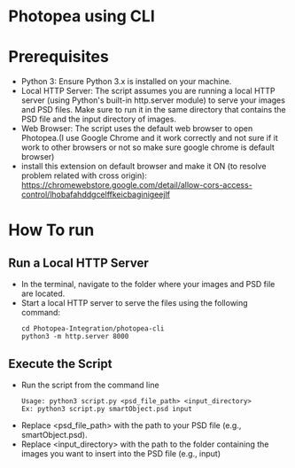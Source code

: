 # Photopea using CLI

# Prerequisites
* Python 3: Ensure Python 3.x is installed on your machine.
* Local HTTP Server: The script assumes you are running a local HTTP server (using Python's built-in http.server module) to serve your images and PSD files. Make sure to run it in the same directory that contains the PSD file and the input directory of images.
* Web Browser: The script uses the default web browser to open Photopea.(I use Google Chrome and it work correctly and not sure if it work to other browsers or not so make sure google chrome is default browser)
* install this extension on default browser and make it ON (to resolve problem related with cross origin):
    https://chromewebstore.google.com/detail/allow-cors-access-control/lhobafahddgcelffkeicbaginigeejlf


# How To run

## Run a Local HTTP Server
* In the terminal, navigate to the folder where your images and PSD file are located.
* Start a local HTTP server to serve the files using the following command:
    ```
    cd Photopea-Integration/photopea-cli
    python3 -m http.server 8000
    ```

## Execute the Script
* Run the script from the command line
    ```
    Usage: python3 script.py <psd_file_path> <input_directory>
    Ex: python3 script.py smartObject.psd input
    ```
* Replace <psd_file_path> with the path to your PSD file (e.g., smartObject.psd).
* Replace <input_directory> with the path to the folder containing the images you want to insert into the PSD file (e.g., input)
